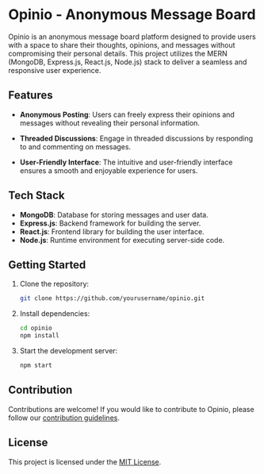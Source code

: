 # Opinio - Anonymous Message Board

Opinio is an anonymous message board platform designed to provide users with a space to share their thoughts, opinions, and messages without compromising their personal details. This project utilizes the MERN (MongoDB, Express.js, React.js, Node.js) stack to deliver a seamless and responsive user experience.

## Features

- **Anonymous Posting**: Users can freely express their opinions and messages without revealing their personal information.
  
- **Threaded Discussions**: Engage in threaded discussions by responding to and commenting on messages.

- **User-Friendly Interface**: The intuitive and user-friendly interface ensures a smooth and enjoyable experience for users.

## Tech Stack

- **MongoDB**: Database for storing messages and user data.
- **Express.js**: Backend framework for building the server.
- **React.js**: Frontend library for building the user interface.
- **Node.js**: Runtime environment for executing server-side code.

## Getting Started

1. Clone the repository:

    ```bash
    git clone https://github.com/yourusername/opinio.git
    ```

2. Install dependencies:

    ```bash
    cd opinio
    npm install
    ```

3. Start the development server:

    ```bash
    npm start
    ```

## Contribution

Contributions are welcome! If you would like to contribute to Opinio, please follow our [contribution guidelines](CONTRIBUTING.md).

## License

This project is licensed under the [MIT License](LICENSE).
